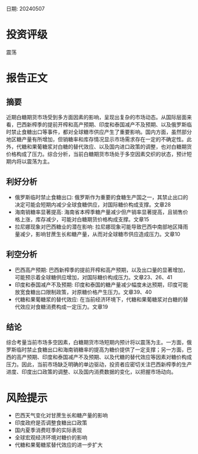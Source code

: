 
日期: 20240507

# 投资评级

震荡

# 报告正文

## 摘要

近期白糖期货市场受到多方面因素的影响，呈现出复杂的市场动态。从国际层面来看，巴西新榨季的提前开榨和高产预期、印度和泰国减产不及预期、以及俄罗斯临时禁止食糖出口等事件，都对全球糖市供应产生了重要影响。国内方面，虽然部分地区糖产量有所增加，但销糖率和库存情况显示市场需求存在一定的不确定性。此外，代糖和果葡糖浆对白糖的替代效应、以及国内进口政策的调整，也对白糖期货价格构成了压力。综合分析，当前白糖期货市场处于多空因素交织的状态，预计短期内将以震荡为主。

## 利好分析

* 俄罗斯临时禁止食糖出口: 俄罗斯作为重要的食糖生产国之一，其禁止出口的决定可能会短期内减少全球食糖供应，对国际糖价构成支撑。文章28
* 海南销糖率显著提高: 海南省本榨季糖产量减少但产销率显著提高，且销售价格上涨，库存减少，可能对白糖期货价格构成支撑。文章15
* 拉尼娜现象对巴西糖业的潜在影响: 拉尼娜现象可能导致巴西中南部地区降雨量减少，影响甘蔗生长和糖产量，从而对全球糖市供应造成压力。文章10

## 利空分析

* 巴西高产预期: 巴西新榨季的提前开榨和高产预期，以及出口量的显著增加，可能预示着全球糖供应增加，对国际糖价构成压力。文章23、26、41
* 印度和泰国减产不及预期: 印度和泰国的糖产量减少幅度未达预期，印度可能放宽食糖出口限制政策，对原糖价格产生压力。文章39、40
* 代糖和果葡糖浆的替代效应: 在当前经济环境下，代糖和果葡糖浆对白糖的替代效应对食糖消费构成一定压力。文章19

## 结论

综合考量当前市场多空因素，白糖期货市场短期内预计将以震荡为主。一方面，俄罗斯临时禁止食糖出口和海南销糖率的提高为糖价提供了一定支撑；另一方面，巴西的高产预期、印度和泰国减产不及预期、以及代糖的替代效应等因素对糖价构成压力。因此，当前市场缺乏明确的单边驱动，投资者应密切关注巴西新榨季的生产进度、印度出口政策的调整、以及国内消费数据的变化，以把握市场动向。

# 风险提示

* 巴西天气变化对甘蔗生长和糖产量的影响
* 印度政府是否调整食糖出口政策
* 国内夏季消费旺季的实际表现
* 全球宏观经济环境对糖价的影响
* 代糖和果葡糖浆替代效应的进一步扩大
